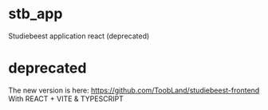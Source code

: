 # stb_app
Studiebeest application react (deprecated)


# deprecated
The new version is here: https://github.com/ToobLand/studiebeest-frontend
With REACT + VITE & TYPESCRIPT
